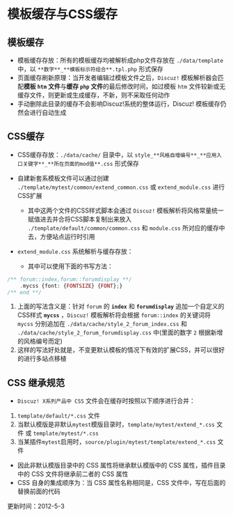 # 模板缓存与CSS缓存
## **模板缓存**
- 模板缓存存放：所有的模板缓存均被解析成php文件存放在 `./data/template` 中，以 `**数字**_**模板标示符组合**.tpl.php` 形式保存 
- 页面缓存刷新原理：当开发者编辑过模板文件之后，`Discuz!` 模板解析器会匹配**模板 `htm` 文件**与**缓存 `php` 文件**的最后修改时间，如过模板 `htm` 文件较新或无缓存文件，则更新或生成缓存，不新，则不采取任何动作 
- 手动删除此目录的缓存不会影响Discuz!系统的整体运行，Discuz! 模板缓存仍然会进行自动生成 

## **CSS缓存**
- CSS缓存存放：`./data/cache/` 目录中，以 `style_**风格自增编号**_**应用入口关键字**_**所在页面的mod值**.css` 形式保存 
- 自建新套系模板文件可以通过创建 `./template/mytest/common/extend_common.css` 或 `extend_module.css` 进行CSS扩展 
    - 其中这两个文件的CSS样式脚本会通过 `Discuz!` 模板解析将风格常量统一赋值进去并合将CSS脚本复制出来放入 `./template/default/common/common.css` 和 `module.css` 所对应的缓存中去，方便站点运行时引用 


- `extend_module.css` 系统解析与缓存存放： 
    - 其中可以使用下面的书写方法： 




```php
/** forum::index,forum::forumdisplay **/
    .mycss {font: {FONTSIZE} {FONT};}
/** end **/

```
1. 上面的写法含义是：针对 `forum` 的 **`index`** 和 **`forumdisplay`** 追加一个自定义的CSS样式 **`mycss`** ，`Discuz!` 模板解析将会根据 `forum::index` 的关键词将 `mycss` 分别追加在 `./data/cache/style_2_forum_index.css` 和 `./data/cache/style_2_forum_forumdisplay.css` 中(里面的数字 `2` 根据新增的风格编号而定) 
1. 这样的写法好处就是，不变更默认模板的情况下有效的扩展CSS，并可以很好的进行多站点移植 

## **CSS 继承规范**
- `Discuz! X系列产品中 CSS` 文件会在缓存时按照以下顺序进行合并： 

1. `template/default/*.css` 文件 
1. 当默认模版是非默认`mytest`模版目录时，`template/mytest/extend_*.css` 文件 或 `template/mytest/*.css`
1. 当某插件`mytest`启用时，`source/plugin/mytest/template/extend_*.css` 文件 

- 因此非默认模版目录中的 CSS 属性将继承默认模版中的 CSS 属性，插件目录中的 CSS 文件将继承前二者的 CSS 属性 
- CSS 自身的集成顺序为：当 CSS 属性名称相同是，CSS 文件中，写在后面的替换前面的代码 

更新时间：2012-5-3

